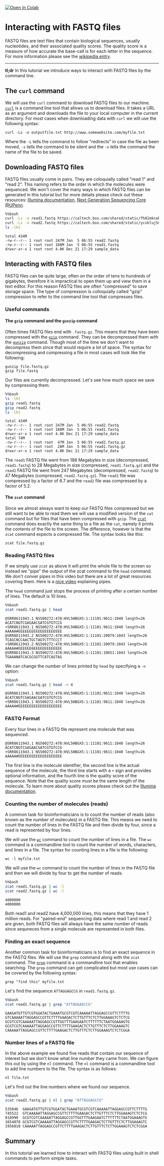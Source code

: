 <a href="https://colab.research.google.com/github/sbooeshaghi/bytesizebio/blob/main/tutorials/notebooks/terminal_interacting_with_fastq_files.ipynb" target="_parent"><img src="https://colab.research.google.com/assets/colab-badge.svg" alt="Open In Colab"/></a>

# Interacting with FASTQ files

FASTQ files are text files that contain biological sequences, usually nucleotides, and their associated quality scores. The quality score is a measure of how accurate the base-call is for each letter in the sequence. For more information please see the [wikipedia entry](https://en.wikipedia.org/wiki/FASTQ_format).

----------

**tl;dr** In this tutorial we introduce ways to interact with FASTQ files by the command line.

## The `curl` command

We will use the `curl` command to download FASTQ files to our machine. [`curl`](https://curl.se/) is a command line tool that allows us to download files. It takes a URL as an argument and downloads the file to your local computer in the current directory. For most cases when downloading data with `curl` we will use the following syntax:

```
curl -Ls -o outputfile.txt http://www.somewebsite.com/myfile.txt
```

Where the `-L` tells the command to follow "redirects" in case the file as been moved, `-s` tells the command to be silent and the `-o` tells the command the name of the file to be saved. 

## Downloading FASTQ files

FASTQ files usually come in pairs. They are coloquially called "read 1" and "read 2". This naming refers to the order in which the molecules were sequenced. We won't cover the many ways in which FASTQ files can be generated in this tutorial but for more details please check out these resources: [Illumina documentation](https://web.archive.org/web/20200414070028/https://www.illumina.com/content/dam/illumina-support/documents/documentation/system_documentation/miseq/indexed-sequencing-overview-guide-15057455-06.pdf), [Next Generation Sequencing Core @UPenn](https://ngsc.med.upenn.edu/faqs-mini/FASTQ-Files.html).


```bash
%%bash
curl -Ls -o read1.fastq https://caltech.box.com/shared/static/fh81mkceb8ydwma3tlrqfgq22z4kc4nt.gz
curl -Ls -o read2.fastq https://caltech.box.com/shared/static/ycxkluj5my7g3wiwhyq3vhv71mw5gmj5.gz
ls -lht
```

    total 434M
    -rw-r--r-- 1 root root 247M Jan  5 06:55 read2.fastq
    -rw-r--r-- 1 root root 188M Jan  5 06:55 read1.fastq
    drwxr-xr-x 1 root root 4.0K Dec 21 17:29 sample_data


## Interacting with FASTQ files

FASTQ files can be quite large, often on the order of tens to hundreds of gigabytes, therefore it is impractical to open them up and view them in a text editor. For this reason FASTQ files are often "compressed" to save storage space. The type of compression is colloquially called "gzip" compression to refer to the command line tool that compresses files.

### Useful commands

#### The `gzip` command and the `gunzip` command

Often times FASTQ files end with `.fastq.gz`. This means that they have been compressed with the [`gzip`](https://www.gnu.org/software/gzip/) command. They can be decompressed them with the [`gunzip`](https://linux.die.net/man/1/gunzip) command. Though most of the time we don't want to decompress them since that would require a lot of space. The syntax for decompressing and compressing a file in most cases will look like the following:

```
gunzip file.fastq.gz 
gzip file.fastq
```

Our files are currently decompressed. Let's see how much space we save by compressing them.


```bash
%%bash
ls -lht
gzip read1.fastq
gzip read2.fastq
ls -lht
```

    total 434M
    -rw-r--r-- 1 root root 247M Jan  5 06:55 read2.fastq
    -rw-r--r-- 1 root root 188M Jan  5 06:55 read1.fastq
    drwxr-xr-x 1 root root 4.0K Dec 21 17:29 sample_data
    total 74M
    -rw-r--r-- 1 root root  47M Jan  5 06:55 read2.fastq.gz
    -rw-r--r-- 1 root root  28M Jan  5 06:55 read1.fastq.gz
    drwxr-xr-x 1 root root 4.0K Dec 21 17:29 sample_data


The `read1` FASTQ file went from 188 Megabytes in size (decompressed, `read1.fastq`) to 28 Megabytes in size (compressed, `read1.fastq.gz`) and the `read2` FASTQ file went from 247 Megabytes (decompressed, `read2.fastq`) to 47 Megabytes (compressed, `read2.fastq.gz`). The `read1` file was compressed by a factor of 6.7 and the `read2` file was compressed by a factor of 5.2.


#### The `zcat` command

Since we almost always want to keep our FASTQ files compressed but we still want to be able to read them we will use a modified version of the `cat` command but for files that have been compressed with `gzip`. The [`zcat`](https://linux.die.net/man/1/zcat) command does exactly the same thing to a file as the `cat`, namely it prints the contents of the file to the screen. The difference, however is that the `zcat` command expects a compressed file. The syntax looks like this:

```
zcat file.fastq.gz
```

### Reading FASTQ files

If we simply use `zcat` as above it will print the whole file to the screen so instead we "pipe" the output of the zcat command to the `head` command. We don't conver pipes in this video but there are a lot of great resources covering them. Here is a [nice video](https://www.youtube.com/watch?v=bKzonnwoR2I) explaining pipes.

The `head` command just stops the process of printing after a certain number of lines. The default is 10 lines.


```bash
%%bash
zcat read1.fastq.gz | head
```

    @SRR8611943.1 NS500272:478:HVL5HBGX5:1:11101:9611:1040 length=26
    ACATCNGTCGAGAACGATCGTGTCCG
    +SRR8611943.1 NS500272:478:HVL5HBGX5:1:11101:9611:1040 length=26
    AAAAA#EEEEEEEEEEEEEEEEEEEE
    @SRR8611943.2 NS500272:478:HVL5HBGX5:1:11101:20079:1043 length=26
    TCAGCNCCAACTGCTAGTCTTTCCCT
    +SRR8611943.2 NS500272:478:HVL5HBGX5:1:11101:20079:1043 length=26
    AAAAA#EEEEEE6EEEEEEEEEEEEE
    @SRR8611943.3 NS500272:478:HVL5HBGX5:1:11101:10651:1043 length=26
    TGAAANATCACGCGGTTCATCAGTAG


We can change the number of lines printed by `head` by specifying a `-n` option:


```bash
%%bash
zcat read1.fastq.gz | head -n 4
```

    @SRR8611943.1 NS500272:478:HVL5HBGX5:1:11101:9611:1040 length=26
    ACATCNGTCGAGAACGATCGTGTCCG
    +SRR8611943.1 NS500272:478:HVL5HBGX5:1:11101:9611:1040 length=26
    AAAAA#EEEEEEEEEEEEEEEEEEEE


### FASTQ Format

Every four lines in a FASTQ file represent one molecule that was sequenced.

```
@SRR8611943.1 NS500272:478:HVL5HBGX5:1:11101:9611:1040 length=26
ACATCNGTCGAGAACGATCGTGTCCG
+SRR8611943.1 NS500272:478:HVL5HBGX5:1:11101:9611:1040 length=26
AAAAA#EEEEEEEEEEEEEEEEEEEE
```

The first line is the molecule identifier, the second line is the actual sequence of the molecule, the third line starts with a `+` sign and provides optional information, and the fourth line is the quality score of the sequence. Note that the quality score must be the same length of the molecule. To learn more about quality scores please check out the [Illumina documentation](https://support.illumina.com/help/BaseSpace_OLH_009008/Content/Source/Informatics/BS/QualityScoreEncoding_swBS.htm).

### Counting the number of molecules (reads)

A common task for bioinformaticians is to count the number of reads (also known as the number of molecules) in a FASTQ file. This means we need to count the number of lines in the FASTQ file and then divide by four, since a read is represented by four lines.

We will use the [`wc`](https://linuxize.com/post/linux-wc-command/) command to count the number of lines in a file. The `wc` command is a commandline tool to count the number of words, characters, and lines in a file. The syntax for counting lines in a file is the following:

```
wc -l myfile.txt
```

We will use the `wc` command to count the number of lines in the FASTQ file and then we will divide by four to get the number of reads.


```bash
%%bash
zcat read1.fastq.gz | wc -l
zcat read2.fastq.gz | wc -l
```

    4000000
    4000000


Both read1 and read2 have 4,000,000 lines, this means that they have 1 million reads. For "paired-end" sequencing data where read 1 and read 2 are given, both FASTQ files will always have the same number of reads since sequneces from a single molecule are represented in both files.

### Finding an exact sequence

Another common task for bioinformaticians is to find an exact sequence in the FASTQ files. We will use the `grep` command along with the `zcat` command. The [`grep`](https://man7.org/linux/man-pages/man1/grep.1.html) command is a commandline tool that enables searching. The `grep` command can get complicated but most use cases can be covered by the following syntax:

```
grep "find this" myfile.txt
```

Let's find the sequence `ATTAGGAGCCG` in `read1.fastq.gz`.


```bash
%%bash
zcat read2.fastq.gz | grep "ATTAGGAGCCG"
```

    GAAGATGTTGTCGTGGATACTGAAATGCGTCGTCAAAAATTAGGAGCCGTTCTTTTG
    GTCAAAAATTAGGAGCCGTTCTTTTGAAGACTCTTGTTTCTCTTGGAAAGTCTCTCG
    GCGTCGTCAAAAATTAGGAGCCGTTGGTTTGAAGAATCTTTTTTCTAATGGAAAGTG
    GCGTCGTCAAAAATTAGGAGCCGTTCTTTTGAAGACTCTTGTTTCTCTTGGAAAGTC
    CAAAAATTAGGAGCCGTTCTTTTGAAGACTCTTGTTTCTCTTGGAAAGTCTCTCGGA


### Number lines of a FASTQ file

In the above example we found five reads that contain our sequence of interest but we don't know what line number they came from. We can figure this out by using the `nl` command. The `nl` command is a commandline tool to add line numbers to the file. The syntax is as follows:

```
nl file.txt
```

Let's find out the line numbers where we found our sequence.


```bash
%%bash
zcat read2.fastq.gz | nl | grep "ATTAGGAGCCG"
```

    535046	GAAGATGTTGTCGTGGATACTGAAATGCGTCGTCAAAAATTAGGAGCCGTTCTTTTG
    745522	GTCAAAAATTAGGAGCCGTTCTTTTGAAGACTCTTGTTTCTCTTGGAAAGTCTCTCG
    818990	GCGTCGTCAAAAATTAGGAGCCGTTGGTTTGAAGAATCTTTTTTCTAATGGAAAGTG
    1654078	GCGTCGTCAAAAATTAGGAGCCGTTCTTTTGAAGACTCTTGTTTCTCTTGGAAAGTC
    1956810	CAAAAATTAGGAGCCGTTCTTTTGAAGACTCTTGTTTCTCTTGGAAAGTCTCTCGGA


## Summary

In this tutorial we learned how to interact with FASTQ files using built in shell commands to perform simple tasks. 
